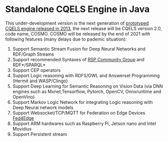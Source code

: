 # Standalone CQELS Engine in Java
This under-development version is the next generation of [ prototyped CQELS engine released in 2013](https://github.com/cqels/CQELS-1.x), the next release will be CQELS version 2.0, code name, COSMO. COSMO will be released by the end of 2021 with following features (many delays due to pademic situation):

1. Support Semantic Stream Fusion for Deep Neural Networks and RDF/Graph Streams
2. Support recommended Syntaxes of [RSP Community Group](https://www.w3.org/community/rsp/) and RDF*/SPARQL*
3. Support CEP operators
4. Support Logic reasoning with RDFS/OWL and  Answerset Programming (Hermit and WASP/Clingo) 
5. Support Deep Learning for Semantic Reasoning on Vision Data (via DNN engines such as Mxnet,Tensorflow, Pytorch, OpenCV, Onnxruntime and OpenVino)
6. Support Markov Logic Network for integrating Logic reasoning with Deep Neural network models
7. Support Websocket/TCP/MQTT  for Federation on Edge Devices [Fed4Edge](https://github.com/cqels/Fed4Edge)
8. Support ARM hardwares such as Raspberry Pi, Jetson nano and Intel Movidius
9. Support Persistent stream
